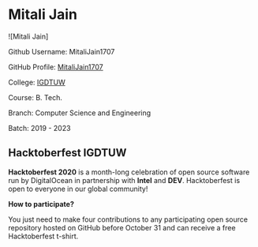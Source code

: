 # Mitali Jain

![Mitali Jain]

Github Username: MitaliJain1707

GitHub Profile: [MitaliJain1707](https://github.com/MitaliJain1707)

College: [IGDTUW](https://www.igdtuw.ac.in/)

Course: B. Tech.

Branch: Computer Science and Engineering

Batch: 2019 - 2023


## Hacktoberfest IGDTUW

**Hacktoberfest 2020** is a month-long celebration of open source software run by DigitalOcean in partnership with **Intel** and **DEV**. Hacktoberfest is open to everyone in our global community!

**How to participate?**

You just need to make four contributions to any participating open source repository hosted on GitHub before October 31 and can receive a free Hacktoberfest t-shirt.


